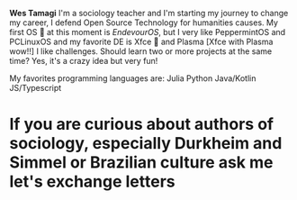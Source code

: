 **Wes Tamagi**
I'm a sociology teacher and I'm starting my journey to change my career, 
I defend Open Source Technology for humanities causes.
My first OS 🐧 at this moment is _EndevourOS_, but I very like PeppermintOS and PCLinuxOS and my favorite DE is Xfce 🐁 and Plasma
[Xfce with Plasma wow!!] 
I like challenges. Should learn two or more projects at the same time?   Yes, it's a crazy idea but very fun!

My favorites programming languages are:
Julia
Python
Java/Kotlin
JS/Typescript

# If you are curious about authors of sociology, especially Durkheim and Simmel or Brazilian culture ask me let's exchange letters #
<!---
wes-tamagi/wes-tamagi is a ✨ special ✨ repository because its `README.md` (this file) appears on your GitHub profile.
You can click the Preview link to take a look at your changes.
--->
